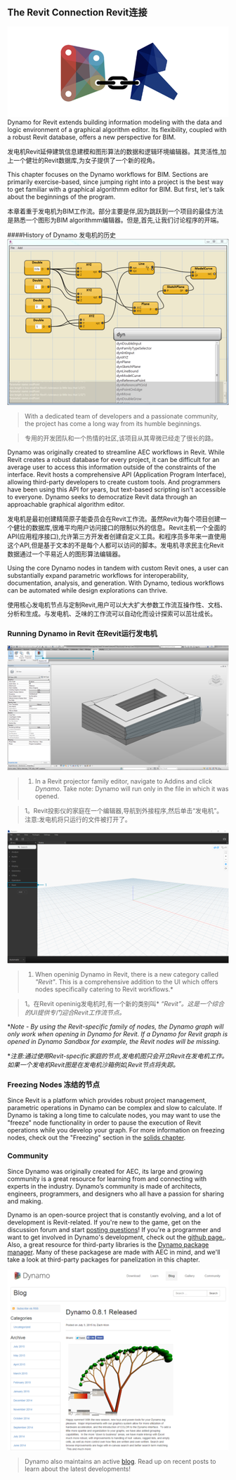 ## The Revit Connection    Revit连接
![Connection](images/8-1/link.png)
Dynamo for Revit extends building information modeling with the data and logic environment of a graphical algorithm editor.  Its flexibility, coupled with a robust Revit database, offers a new perspective for BIM.

发电机Revit延伸建筑信息建模和图形算法的数据和逻辑环境编辑器。其灵活性,加上一个健壮的Revit数据库,为女子提供了一个新的视角。
 
 


This chapter focuses on the Dynamo workflows for BIM. Sections are primarily exercise-based, since jumping right into a project is the best way to get familiar with a graphical algorithmm editor for BIM.  But first, let's talk about the beginnings of the program.


本章着重于发电机为BIM工作流。部分主要是伴,因为跳跃到一个项目的最佳方法是熟悉一个图形为BIM algorithmm编辑器。但是,首先,让我们讨论程序的开端。


####History of Dynamo   发电机的历史
![History](images/8-1/earlyScreenshot.png) 
> With a dedicated team of developers and a passionate community, the project has come a long way from its humble beginnings.

>专用的开发团队和一个热情的社区,该项目从其卑微已经走了很长的路。




Dynamo was originally created to streamline AEC workflows in Revit.  While Revit creates a robust database for every project, it can be difficult for an average user to access this information outside of the constraints of the interface.  Revit hosts a comprehensive API (Application Program Interface), allowing third-party developers to create custom tools.  And programmers have been using this API for years, but text-based scripting isn't accessible to everyone. Dynamo seeks to democratize Revit data through an approachable graphical algorithm editor.


发电机是最初创建精简原子能委员会在Revit工作流。虽然Revit为每个项目创建一个健壮的数据库,很难平均用户访问接口的限制以外的信息。Revit主机一个全面的API(应用程序接口),允许第三方开发者创建自定义工具。和程序员多年来一直使用这个API,但是基于文本的不是每个人都可以访问的脚本。发电机寻求民主化Revit数据通过一个平易近人的图形算法编辑器。


Using the core Dynamo nodes in tandem with custom Revit ones, a user can substantially expand parametric workflows for interoperability, documentation, analysis, and generation. With Dynamo, tedious workflows can be automated while design explorations can thrive.


使用核心发电机节点与定制Revit,用户可以大大扩大参数工作流互操作性、文档、分析和生成。与发电机、乏味的工作流可以自动化而设计探索可以茁壮成长。


### Running Dynamo in Revit        在Revit运行发电机  
![Connection](images/8-1/01.png)
>1. In a Revit projector family editor, navigate to Addins and click *Dynamo*. Take note: Dynamo will run only in the file in which it was opened.

> 1。Revit投影仪的家庭在一个编辑器,导航到外接程序,然后单击“发电机”。注意:发电机将只运行的文件被打开了。
> 


![Connection](images/8-1/00.png)
>1. When openinig Dynamo in Revit, there is a new category called *"Revit"*.  This is a comprehensive addition to the UI which offers nodes specifically catering to Revit workflows.*

> 1。在Revit openinig发电机时,有一个新的类别叫* *“Revit”。这是一个综合的UI提供专门迎合Revit工作流节点。*



**Note - By using the Revit-specific family of nodes, the Dynamo graph will only  work when opening in Dynamo for Revit.  If a Dynamo for Revit graph is opened in Dynamo Sandbox for example, the Revit nodes will be missing.*

**注意:通过使用Revit-specific家庭的节点,发电机图只会开立Revit在发电机工作。如果一个发电机Revit图是在发电机沙箱例如,Revit节点将失踪。*


### Freezing Nodes    冻结的节点
Since Revit is a platform which provides robust project management, parametric operations in Dynamo can be complex and slow to calculate. If Dynamo is taking a long time to calculate nodes, you may want to use the "freeze" node functionality in order to pause the execution of Revit operations while you develop your graph. For more information on freezing nodes, check out the "Freezing" section in the [solids chapter](../05_Geometry-for-Computational-Design/5-6_solids.md#freezing).

### Community
Since Dynamo was originally created for AEC, its large and growing community is a great resource for learning from and connecting with experts in the industry.  Dynamo’s community is made of architects, engineers, programmers, and designers who all have a passion for sharing and making.

Dynamo is an open-source project that is constantly evolving, and a lot of development is Revit-related.  If you're new to the game, get on the discussion forum and start [posting questions](http://dynamobim.org/forums/forum/dyn/)!  If you're a programmer and want to get involved in Dynamo's development, check out the [github page.](https://github.com/DynamoDS/Dynamo).  Also, a great resource for third-party libraries is the [Dynamo package manager](http://dynamopackages.com/). Many of these packagese are made with AEC in mind, and we'll take a look at third-party packages for panelization in this chapter.

![Blog](images/8-1/blog.png)
> Dynamo also maintains an active [blog](http://dynamobim.com/blog/).  Read up on recent posts to learn about the latest developments!


